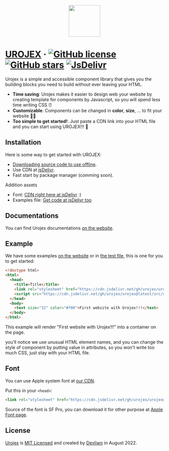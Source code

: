 <div align="center"><img src="https://www.linkpicture.com/q/urojex.png" type="image" height="100"></div>
  
# [UROJEX]() &middot; [![GitHub license](https://img.shields.io/github/license/urojex/urojex)](https://github.com/urojex/urojex/blob/master/LICENSE) [![GitHub stars](https://img.shields.io/github/stars/urojex/urojex)](https://github.com/urojex/urojex/stargazers) [![JsDelivr](https://data.jsdelivr.com/v1/package/gh/urojex/urojex/badge)](https://www.jsdelivr.com/package/gh/urojex/urojex)
Urojex is a simple and accessible component library that gives you the building blocks you need to build without ever leaving your HTML.
- **Time saving**: Urojex makes it easier to design web your website by creating template for components by Javascript, so you will spend less time writing CSS :alarm_clock:
- **Customizable**: Components can be changed in **color**, **size**, ... to fit your website :man_technologist:
- **Too simple to get started!**: Just paste a CDN link into your HTML file and you can start using UROJEX!!! :exploding_head:

## Installation
Here is some way to get started with UROJEX:
- [Downloading source code to use offline](https://github.com/urojex/urojex/archive/refs/heads/master.zip).
- Use CDN at [jsDelivr](https://www.jsdelivr.com/package/gh/urojex/urojex).
- Fast start by package manager (comming soon).

Addition assets
- Font: [CDN right here at jsDelivr](https://cdn.jsdelivr.net/gh/urojex/urojex@0.0.1-beta/font/stylesheet.min.css) :)
- Examples file: [Get code at jsDelivr too](https://cdn.jsdelivr.net/gh/urojex/urojex@0.0.1-beta/test/index.html)

## Documentations
You can find Urojex documentations [on the website]().

## Example
We have some examples [on the website]() or in [the test file](https://github.com/urojex/urojex/blob/master/test/index.html), this is one for you to get started:
```html
<!doctype html>
<html>
  <head>
    <title>Title</title>
    <link rel="stylesheet" href="https://cdn.jsdelivr.net/gh/urojex/urojex@latest/font/stylesheet.min.css">
    <script src="https://cdn.jsdelivr.net/gh/urojex/urojex@latest/src/urojex.min.js"></script>
  </head>
  <body>
    <text size="32" color="#f00">First website with Urojex!!!</text>
  </body>
</html>
```
This example will render "First website with Urojex!!!" into a container on the page.

you'll notice we use unusual HTML element names, and you can change the style of component by putting value in attributes, so you won't write too much CSS, just stay with your HTML file.

## Font
You can use Apple system font at [our CDN](https://cdn.jsdelivr.net/gh/urojex/urojex@latest/font/).

Put this in your `<head>`:
```html
<link rel="stylesheet" href="https://cdn.jsdelivr.net/gh/urojex/urojex@latest/font/stylesheet.min.css">
```
Source of the font is SF Pro, you can download it for other purpose at [Apple Font page](https://developer.apple.com/fonts/).

## License
[Urojex]() is [MIT Licensed](https://github.com/urojex/urojex/blob/master/LICENSE) and created by [Devliwn](https://github.com/devliwn) in August 2022.
